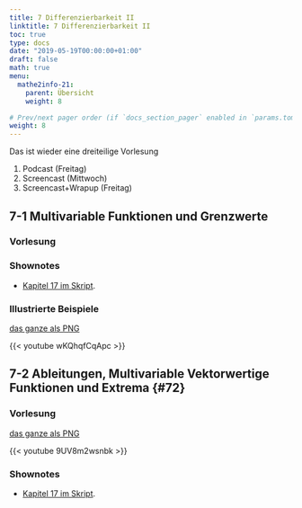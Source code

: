```yaml
---
title: 7 Differenzierbarkeit II
linktitle: 7 Differenzierbarkeit II
toc: true
type: docs
date: "2019-05-19T00:00:00+01:00"
draft: false
math: true
menu:
  mathe2info-21:
    parent: Übersicht
    weight: 8

# Prev/next pager order (if `docs_section_pager` enabled in `params.toml`)
weight: 8
---
```


Das ist wieder eine dreiteilige Vorlesung

1. Podcast (Freitag)
2. Screencast (Mittwoch)
3. Screencast+Wrapup (Freitag)

##  7-1 Multivariable Funktionen und Grenzwerte

### Vorlesung
<div id="pc-lecture-7-1"></div>

### Shownotes

 * [Kapitel 17 im Skript](https://paperhive.org/documents/items/lsDNlcIGTmHL?a=s:HLsQY_fMi3Yh).

### Illustrierte Beispiele

[das ganze als PNG](../files/7-1-bspx.png)

{{< youtube wKQhqfCqApc  >}}

## 7-2 Ableitungen, Multivariable Vektorwertige Funktionen und Extrema {#72}

### Vorlesung

[das ganze als PNG](../files/7-2-lctr.png)

{{< youtube 9UV8m2wsnbk >}}

### Shownotes

 * [Kapitel 17 im Skript](https://paperhive.org/documents/items/lsDNlcIGTmHL?a=d:KwNqxkkNQ7dP).

<!--
## 7-3 Hesse Matrix, Definitheit, Extrema, Kompakte Mengen 

[das ganze als PNG](../files/7-3-lctr.png)

{{< youtube 4B6jUlF9R94 >}}

### Shownotes

 * Ein [Text und Video](https://studyflix.de/informatik/hesse-matrix-1352) mit
   sch&ouml;ner Illustration wie die Funktion, kritische Punkte und die Hesse
   Matrix zusammenh&auml;ngen. (Scrollen bis *Extremstellen und Hesse Matrix Beispiel 1*)
 * [Kapitel 17 im Skript](https://paperhive.org/documents/items/Q5_T1IK-vd5c?a=s:u6Nm6dd51DMi).

<!--
## Wrapup Differenzierbarkeit

{{< youtube QFlv5SBfQ6w >}}
-->
